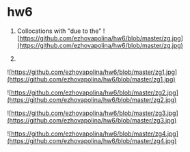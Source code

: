 # hw6
1) Collocations with "due to the"
![https://github.com/ezhovapolina/hw6/blob/master/zg.jpg](https://github.com/ezhovapolina/hw6/blob/master/zg.jpg)

2)
![https://github.com/ezhovapolina/hw6/blob/master/zg1.jpg](https://github.com/ezhovapolina/hw6/blob/master/zg1.jpg)

![https://github.com/ezhovapolina/hw6/blob/master/zg2.jpg](https://github.com/ezhovapolina/hw6/blob/master/zg2.jpg)


![https://github.com/ezhovapolina/hw6/blob/master/zg3.jpg](https://github.com/ezhovapolina/hw6/blob/master/zg3.jpg)

![https://github.com/ezhovapolina/hw6/blob/master/zg4.jpg](https://github.com/ezhovapolina/hw6/blob/master/zg4.jpg)
